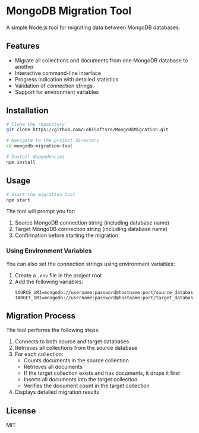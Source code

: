 # MongoDB Migration Tool

A simple Node.js tool for migrating data between MongoDB databases.

## Features

- Migrate all collections and documents from one MongoDB database to another
- Interactive command-line interface
- Progress indication with detailed statistics
- Validation of connection strings
- Support for environment variables

## Installation

```bash
# Clone the repository
git clone https://github.com/LohiSoftsro/MongoDbMigration.git

# Navigate to the project directory
cd mongodb-migration-tool

# Install dependencies
npm install
```

## Usage

```bash
# Start the migration tool
npm start
```

The tool will prompt you for:
1. Source MongoDB connection string (including database name)
2. Target MongoDB connection string (including database name)
3. Confirmation before starting the migration

### Using Environment Variables

You can also set the connection strings using environment variables:

1. Create a `.env` file in the project root
2. Add the following variables:
   ```
   SOURCE_URI=mongodb://username:password@hostname:port/source_database
   TARGET_URI=mongodb://username:password@hostname:port/target_database
   ```

## Migration Process

The tool performs the following steps:

1. Connects to both source and target databases
2. Retrieves all collections from the source database
3. For each collection:
   - Counts documents in the source collection
   - Retrieves all documents
   - If the target collection exists and has documents, it drops it first
   - Inserts all documents into the target collection
   - Verifies the document count in the target collection
4. Displays detailed migration results

## License

MIT
